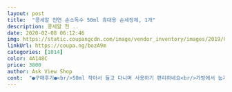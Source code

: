 ```yaml
---
layout: post 
title:  "콩세알 천연 손소독수 50ml 휴대용 손세정제, 1개" 
description: 콩세알 천 ..
date: 2020-02-08 06:12:46 
img: https://static.coupangcdn.com/image/vendor_inventory/images/2019/01/18/14/4/5d25ec5d-8690-4a79-b29d-ef39484cd54b.png 
linkUrl: https://coupa.ng/bozA9m 
categories: [1014] 
color: 4A148C 
price: 3800 
author: Ask View Shop 
cont:  "●구매후기●<br/>50ml 작아서 들고 다니며 사용하기 편리하네요<br/>가방에서 눕거나 해도 세는거 없구요<br/>가지고 다니며 생활 속에서 손소독 하는 습관을 들이고 있고<br/>건조한 손 거칠거나 더 건조해지는 건 없는 것 같아요<br/>공용으로 사용하는 곳에선 늘 수시로 손 소독해요<br/>구입할 당시 사재기현상으로 택배가 지연될때도 바로 배송왔고<br/>근데 밖에 안나갈수도 없고 어쩔수없이 나가게 되면<br/>나가고 들어올 때 여닫는 문, 화장실, 버스 손잡이, 지하철 의자 등등<br/>누가 나를 챙겨주나요 내가 나를 챙겨야죠<br/>늦더라도 꼭 배송해준다는 말에 구매했구요<br/>마스크랑 손소독제는 필수로 있어야하는거 같아요<br/>뿌리는 순간은 알코올 냄새가 나는데 손 열심 비비면 금새 날아가요<br/>손이라도 자주 소독하고자 휴대용을 찾다 구매했어요<br/>요즘 우한 폐렴으로 손 소독제도 가격이 많이 오르고 구매하기도 힘들고<br/>유통기한도 23년 2월 6일까지 넉넉해요<br/>일주일은 걸릴거라 생각했는데 빨리 배송되어 왔네요<br/>젤형 큰것도 집에 있는데 외출 나가고 들어올때마다 써요<br/>코로나 확산이 한창일 3월에 구입하고 5월인 지금 상품평을 남기네요<br/>포장도 꼼꼼히 잘 왔어요, 무엇보다 평소 주머니, 차안, 아기유모차등<br/>한번에 여러번 사용함에도 불구하고 한달반 두달 이상 꽤오래 사용할 수 있어서 좋아요<br/>휴대 간편하고 50미리가 생각보다 그리 작지 않아서 좋아요.<br/> 발림성 매우 좋아 뿌리는 즉시 비벼주면 잘 발라지고 끈적이지 않아요.<br/> 향이 살짝 있지만 금새 날라갑니다.<br/> 요즘 같은때 필수인듯해서 첨으로 구매했봤네요.<br/> 50미리 3개하고 300미리 1개 구입.<br/> 딸 출퇴근 때 쓰라고 하나주고 친정부모님 휴대하시라고 하나 드렸네요.<br/> 더 사야겠어요.<br/> 3백미리는 이제 품절인가보네요.<br/><br/>50ml 작아서 들고 다니며 사용하기 편리하네요<br/>가방에서 눕거나 해도 세는거 없구요<br/>가지고 다니며 생활 속에서 손소독 하는 습관을 들이고 있고<br/>건조한 손 거칠거나 더 건조해지는 건 없는 것 같아요<br/>공용으로 사용하는 곳에선 늘 수시로 손 소독해요<br/>구입할 당시 사재기현상으로 택배가 지연될때도 바로 배송왔고<br/>근데 밖에 안나갈수도 없고 어쩔수없이 나가게 되면<br/>나가고 들어올 때 여닫는 문, 화장실, 버스 손잡이, 지하철 의자 등등<br/>누가 나를 챙겨주나요 내가 나를 챙겨야죠<br/>늦더라도 꼭 배송해준다는 말에 구매했구요<br/>마스크랑 손소독제는 필수로 있어야하는거 같아요<br/>뿌리는 순간은 알코올 냄새가 나는데 손 열심 비비면 금새 날아가요<br/>손이라도 자주 소독하고자 휴대용을 찾다 구매했어요<br/>요즘 우한 폐렴으로 손 소독제도 가격이 많이 오르고 구매하기도 힘들고<br/>유통기한도 23년 2월 6일까지 넉넉해요<br/>일주일은 걸릴거라 생각했는데 빨리 배송되어 왔네요<br/>젤형 큰것도 집에 있는데 외출 나가고 들어올때마다 써요<br/>코로나 확산이 한창일 3월에 구입하고 5월인 지금 상품평을 남기네요<br/>포장도 꼼꼼히 잘 왔어요, 무엇보다 평소 주머니, 차안, 아기유모차등<br/>한번에 여러번 사용함에도 불구하고 한달반 두달 이상 꽤오래 사용할 수 있어서 좋아요<br/>휴대 간편하고 50미리가 생각보다 그리 작지 않아서 좋아요.<br/> 발림성 매우 좋아 뿌리는 즉시 비벼주면 잘 발라지고 끈적이지 않아요.<br/> 향이 살짝 있지만 금새 날라갑니다.<br/> 요즘 같은때 필수인듯해서 첨으로 구매했봤네요.<br/> 50미리 3개하고 300미리 1개 구입.<br/> 딸 출퇴근 때 쓰라고 하나주고 친정부모님 휴대하시라고 하나 드렸네요.<br/> 더 사야겠어요.<br/> 3백미리는 이제 품절인가보네요.<br/><br/>" 
---
```


